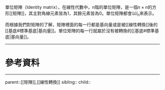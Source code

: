 單位矩陣（Identity matrix），在線性代數中，n階的單位矩陣，是一個$n\times n$的方形[[矩陣]]，其主對角線元素皆為1，其餘元素皆為0。單位矩陣都會以$I_n$來表示。

而根據我們對矩陣的了解，矩陣裡面的每一行都是基向量或是被[[線性轉換]]後的[[基底#標準基底|基向量]]。單位矩陣的每一行就屬於沒有被轉換的[[基底#標準基底|基向量]]。
- - -
# 參考資料

- - -
parent::[[矩陣]],[[線性轉換]]
sibling::
child::